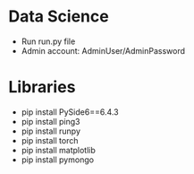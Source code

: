 # Data Science
+ Run run.py file
+ Admin account: AdminUser/AdminPassword
# Libraries
+ pip install PySide6==6.4.3
+ pip install ping3
+ pip install runpy
+ pip install torch
+ pip install matplotlib
+ pip install pymongo
